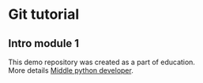 # Git tutorial

## Intro module 1

This demo repository was created as a part of education.  
More details [Middle python developer](https://practicum.yandex.ru/profile/middle-python/).

